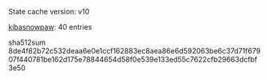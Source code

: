 State cache version: v10

[kibasnowpaw](https://github.com/kibasnowpaw): 40 entries

sha512sum 8de4f82b72c532deaa6e0e1ccf162883ec8aea86e6d592063be6c37d71f67907f440781be162d175e78844654d58f0e539e133ed55c7622cfb29663dcfbf3e50
